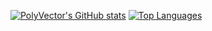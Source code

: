 [![PolyVector's GitHub stats](https://github-readme-stats.vercel.app/api?username=PolyVectors&show_icons=true&hide=contribs,prs&theme=catppuccin_mocha)](https://github.com/anuraghazra/github-readme-stats)
[![Top Languages](https://github-readme-stats.vercel.app/api/top-langs/?username=PolyVectors&show_icons=true&theme=catppuccin_mocha)](https://github.com/anuraghazra/github-readme-stats)
